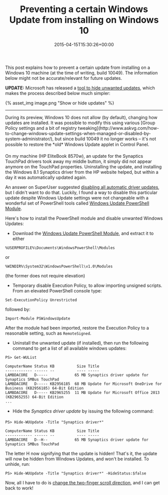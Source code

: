 ﻿---
title: Preventing a certain Windows Update from installing on Windows 10
date: 2015-04-15T15:30:26+00:00
---
This post explains how to prevent a certain update from installing on a Windows 10 machine (at the time of writing, build 10049). The information below might not be accurate/relevant for future updates.

<!-- more -->

**UPDATE:** Microsoft has released a [tool to hide unwanted updates](https://support.microsoft.com/en-us/kb/3073930), which makes the process described below much simpler:

{% asset_img image.png "Show or hide updates" %}

<hr/>
During its preview, Windows 10 does not allow (by default), changing how updates are installed. It was possible to modify this using various [Group Policy settings and a bit of registry tweaking](http://www.askvg.com/how-to-change-windows-update-settings-when-managed-or-disabled-by-system-administrator/), but since build 10049 it no longer works &ndash; it's not possible to restore the *old* Windows Update applet in Control Panel.

On my machine (HP EliteBook 8570w), an update for the Synaptics TouchPad drivers took away my middle button, it simply did not appear anymore on the TouchPad properties. Uninstalling the update, and installing the Windows 8.1 Synaptics driver from the HP website helped, but within a day it was automatically updated again.

An answer on SuperUser suggested [disabling all automatic driver updates](http://superuser.com/a/665163/101), but I didn't want to do that. Luckily, I found a way to disable this particular update despite Windows Update settings were not changeable with a wonderful set of PowerShell tools called [Windows Update PowerShell Module](https://gallery.technet.microsoft.com/scriptcenter/2d191bcd-3308-4edd-9de2-88dff796b0bc).

Here's how to install the PowerShell module and disable unwanted Windows Updates:

  * Download the [Windows Update PowerShell Module](https://gallery.technet.microsoft.com/scriptcenter/2d191bcd-3308-4edd-9de2-88dff796b0bc), and extract it to either

```
%USERPROFILE%\Documents\WindowsPowerShell\Modules
```

or

```
%WINDIR%\System32\WindowsPowerShell\v1.0\Modules
```

(the former does not require elevation)

  * Temporary disable Execution Policy, to allow importing unsigned scripts. From an elevated PowerShell console type:

```
Set-ExecutionPolicy Unrestricted
```

followed by:

```
Import-Module PSWindowsUpdate
```

After the module had been imported, restore the Execution Policy to a reasonable setting, such as `RemoteSigned`.

  * Uninstall the unwanted update (if installed), then run the following command to get a list of all available windows updates:

```
PS> Get-WUList

ComputerName Status KB          Size Title
------------ ------ --          ---- -----
LAMBDACORE   D-----            65 MB Synaptics driver update for Synaptics SMBus TouchPad
LAMBDACORE   D----- KB2956185  68 MB Update for Microsoft OneDrive for Business (KB2956185) 64-Bit Edition
LAMBDACORE   D----- KB2965255  11 MB Update for Microsoft Office 2013 (KB2965255) 64-Bit Edition
...
```

  * Hide the *Synaptics driver update* by issuing the following command:

```
PS> Hide-WUUpdate -Title "Synaptics driver*"

ComputerName Status KB          Size Title
------------ ------ --          ---- -----
LAMBDACORE   D--H--            65 MB Synaptics driver update for Synaptics SMBus TouchPad
```

The letter H now signifying that the update is hidden! That's it, the update will now be hidden from Windows Updates, and won't be installed. To unhide, run:

```
PS> Hide-WUUpdate -Title "Synaptics driver*" -HideStatus:$false
```

Now, all I have to do is [change the two-finger scroll direction](/2013/12/how-to-change-two-finger-scroll-direction-in-synaptics-touchpad/), and I can get back to work!
